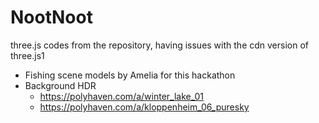 # NootNoot
three.js codes from the repository, having issues with the cdn version of three.js1

* Fishing scene models by Amelia for this hackathon
* Background HDR 
    * https://polyhaven.com/a/winter_lake_01
    * https://polyhaven.com/a/kloppenheim_06_puresky